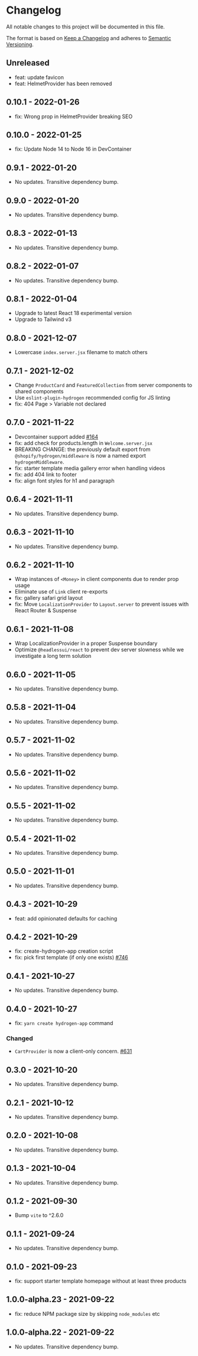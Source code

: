 # Changelog

All notable changes to this project will be documented in this file.

The format is based on [Keep a Changelog](http://keepachangelog.com/en/1.0.0/)
and adheres to [Semantic Versioning](http://semver.org/spec/v2.0.0.html).

## Unreleased

- feat: update favicon
- feat: HelmetProvider has been removed

## 0.10.1 - 2022-01-26

- fix: Wrong prop in HelmetProvider breaking SEO

## 0.10.0 - 2022-01-25

- fix: Update Node 14 to Node 16 in DevContainer

## 0.9.1 - 2022-01-20

- No updates. Transitive dependency bump.

## 0.9.0 - 2022-01-20

- No updates. Transitive dependency bump.

## 0.8.3 - 2022-01-13

- No updates. Transitive dependency bump.

## 0.8.2 - 2022-01-07

- No updates. Transitive dependency bump.

## 0.8.1 - 2022-01-04

- Upgrade to latest React 18 experimental version
- Upgrade to Tailwind v3

## 0.8.0 - 2021-12-07

- Lowercase `index.server.jsx` filename to match others

## 0.7.1 - 2021-12-02

- Change `ProductCard` and `FeaturedCollection` from server components to shared components
- Use `eslint-plugin-hydrogen` recommended config for JS linting
- fix: 404 Page > Variable not declared

## 0.7.0 - 2021-11-22

- Devcontainer support added [#164](https://github.com/Shopify/hydrogen/pull/164)
- fix: add check for products.length in `Welcome.server.jsx`
- BREAKING CHANGE: the previously default export from `@shopify/hydrogen/middleware` is now a named export `hydrogenMiddleware`.
- fix: starter template media gallery error when handling videos
- fix: add 404 link to footer
- fix: align font styles for h1 and paragraph

## 0.6.4 - 2021-11-11

- No updates. Transitive dependency bump.

## 0.6.3 - 2021-11-10

- No updates. Transitive dependency bump.

## 0.6.2 - 2021-11-10

- Wrap instances of `<Money>` in client components due to render prop usage
- Eliminate use of `Link` client re-exports
- fix: gallery safari grid layout
- fix: Move `LocalizationProvider` to `Layout.server` to prevent issues with React Router & Suspense

## 0.6.1 - 2021-11-08

- Wrap LocalizationProvider in a proper Suspense boundary
- Optimize `@headlessui/react` to prevent dev server slowness while we investigate a long term solution

## 0.6.0 - 2021-11-05

- No updates. Transitive dependency bump.

## 0.5.8 - 2021-11-04

- No updates. Transitive dependency bump.

## 0.5.7 - 2021-11-02

- No updates. Transitive dependency bump.

## 0.5.6 - 2021-11-02

- No updates. Transitive dependency bump.

## 0.5.5 - 2021-11-02

- No updates. Transitive dependency bump.

## 0.5.4 - 2021-11-02

- No updates. Transitive dependency bump.

## 0.5.0 - 2021-11-01

- No updates. Transitive dependency bump.

## 0.4.3 - 2021-10-29

- feat: add opinionated defaults for caching

## 0.4.2 - 2021-10-29

- fix: create-hydrogen-app creation script
- fix: pick first template (if only one exists) [#746](https://github.com/Shopify/hydrogen/pull/746)

## 0.4.1 - 2021-10-27

- No updates. Transitive dependency bump.

## 0.4.0 - 2021-10-27

- fix: `yarn create hydrogen-app` command

### Changed

- `CartProvider` is now a client-only concern. [#631](https://github.com/Shopify/hydrogen/pull/631)

## 0.3.0 - 2021-10-20

- No updates. Transitive dependency bump.

## 0.2.1 - 2021-10-12

- No updates. Transitive dependency bump.

## 0.2.0 - 2021-10-08

- No updates. Transitive dependency bump.

## 0.1.3 - 2021-10-04

- No updates. Transitive dependency bump.

## 0.1.2 - 2021-09-30

- Bump `vite` to ^2.6.0

## 0.1.1 - 2021-09-24

- No updates. Transitive dependency bump.

## 0.1.0 - 2021-09-23

- fix: support starter template homepage without at least three products

## 1.0.0-alpha.23 - 2021-09-22

- fix: reduce NPM package size by skipping `node_modules` etc

## 1.0.0-alpha.22 - 2021-09-22

- No updates. Transitive dependency bump.
